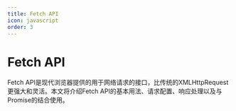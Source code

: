 ```yaml
---
title: Fetch API
icon: javascript
order: 3
---
```


# Fetch API

Fetch API是现代浏览器提供的用于网络请求的接口，比传统的XMLHttpRequest更强大和灵活。本文将介绍Fetch API的基本用法、请求配置、响应处理以及与Promise的结合使用。

